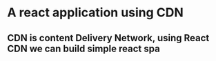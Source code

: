 # A react application using CDN

## CDN is content Delivery Network, using React CDN we can build simple react spa
